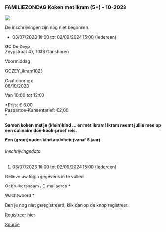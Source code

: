 ### FAMILIEZONDAG Koken met Ikram (5+) - 10-2023

![](https://s3-eu-west-1.amazonaws.com/os-kwdo/prod/vgc/images/activity/648c22d1e3d2a_WS1510-120_-_NL_KOKEN.jpg)

De inschrijvingen zijn nog niet begonnen.

* 03/07/2023 10:00 tot 02/09/2024 15:00 (Iedereen)

GC De Zeyp  
Zeypstraat 47, 1083 Ganshoren

Voormiddag

GCZEY_ikram1023

Gaat door op:  
08/10/2023

Van 10:00 tot 12:00

*Prijs: € 6.00  
Paspartoe-Kansentarief: €2,00  
*

**Samen koken met je (klein)kind ... en met Ikram! Ikram neemt jullie mee op een culinaire doe-kook-proef reis.**  
  
**Een (groot)ouder-kind activiteit (vanaf 5 jaar)**  

###### Inschrijvingsdata

1.  03/07/2023 10:00 tot 02/09/2024 15:00 (Iedereen)

Gelieve uw login gegevens in te vullen:

Gebruikersnaam / E-mailadres * 

Wachtwoord * 

  

Ben je nog niet geregistreerd, klik dan op de knop registreer.

[Registreer hier](/registration)

[Source](https://tickets.vgc.be/activity/subscribe/GCZEY_ikram1023)
